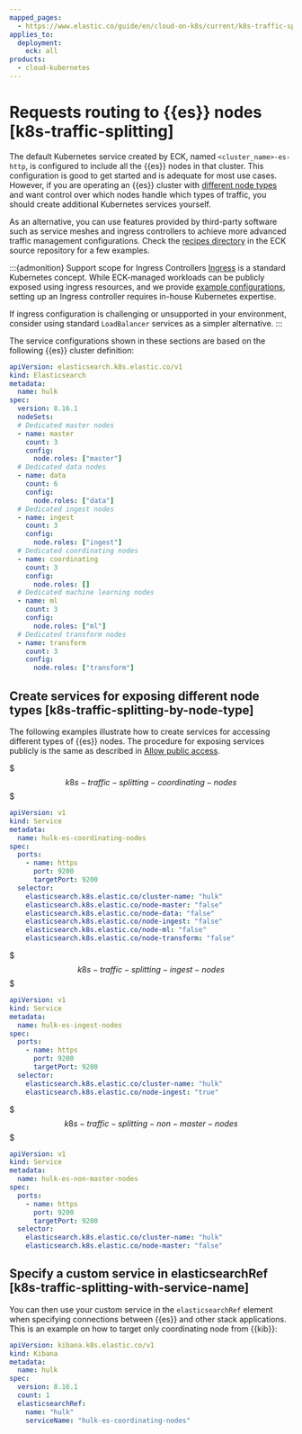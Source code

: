 ```yaml
---
mapped_pages:
  - https://www.elastic.co/guide/en/cloud-on-k8s/current/k8s-traffic-splitting.html
applies_to:
  deployment:
    eck: all
products:
  - cloud-kubernetes
---
```


# Requests routing to {{es}} nodes [k8s-traffic-splitting]

The default Kubernetes service created by ECK, named `<cluster_name>-es-http`, is configured to include all the {{es}} nodes in that cluster. This configuration is good to get started and is adequate for most use cases. However, if you are operating an {{es}} cluster with [different node types](elasticsearch://reference/elasticsearch/configuration-reference/node-settings.md) and want control over which nodes handle which types of traffic, you should create additional Kubernetes services yourself.

As an alternative, you can use features provided by third-party software such as service meshes and ingress controllers to achieve more advanced traffic management configurations. Check the [recipes directory](https://github.com/elastic/cloud-on-k8s/tree/{{eck_release_branch}}/config/recipes) in the ECK source repository for a few examples.

:::{admonition} Support scope for Ingress Controllers
[Ingress](https://kubernetes.io/docs/concepts/services-networking/ingress/) is a standard Kubernetes concept. While ECK-managed workloads can be publicly exposed using ingress resources, and we provide [example configurations](/deploy-manage/deploy/cloud-on-k8s/recipes.md), setting up an Ingress controller requires in-house Kubernetes expertise. 

If ingress configuration is challenging or unsupported in your environment, consider using standard `LoadBalancer` services as a simpler alternative.
:::


The service configurations shown in these sections are based on the following {{es}} cluster definition:

```yaml
apiVersion: elasticsearch.k8s.elastic.co/v1
kind: Elasticsearch
metadata:
  name: hulk
spec:
  version: 8.16.1
  nodeSets:
  # Dedicated master nodes
  - name: master
    count: 3
    config:
      node.roles: ["master"]
  # Dedicated data nodes
  - name: data
    count: 6
    config:
      node.roles: ["data"]
  # Dedicated ingest nodes
  - name: ingest
    count: 3
    config:
      node.roles: ["ingest"]
  # Dedicated coordinating nodes
  - name: coordinating
    count: 3
    config:
      node.roles: []
  # Dedicated machine learning nodes
  - name: ml
    count: 3
    config:
      node.roles: ["ml"]
  # Dedicated transform nodes
  - name: transform
    count: 3
    config:
      node.roles: ["transform"]
```


## Create services for exposing different node types [k8s-traffic-splitting-by-node-type]

The following examples illustrate how to create services for accessing different types of {{es}} nodes. The procedure for exposing services publicly is the same as described in [Allow public access](accessing-services.md#k8s-allow-public-access).

$$$k8s-traffic-splitting-coordinating-nodes$$$

```yaml
apiVersion: v1
kind: Service
metadata:
  name: hulk-es-coordinating-nodes
spec:
  ports:
    - name: https
      port: 9200
      targetPort: 9200
  selector:
    elasticsearch.k8s.elastic.co/cluster-name: "hulk"
    elasticsearch.k8s.elastic.co/node-master: "false"
    elasticsearch.k8s.elastic.co/node-data: "false"
    elasticsearch.k8s.elastic.co/node-ingest: "false"
    elasticsearch.k8s.elastic.co/node-ml: "false"
    elasticsearch.k8s.elastic.co/node-transform: "false"
```

$$$k8s-traffic-splitting-ingest-nodes$$$

```yaml
apiVersion: v1
kind: Service
metadata:
  name: hulk-es-ingest-nodes
spec:
  ports:
    - name: https
      port: 9200
      targetPort: 9200
  selector:
    elasticsearch.k8s.elastic.co/cluster-name: "hulk"
    elasticsearch.k8s.elastic.co/node-ingest: "true"
```

$$$k8s-traffic-splitting-non-master-nodes$$$

```yaml
apiVersion: v1
kind: Service
metadata:
  name: hulk-es-non-master-nodes
spec:
  ports:
    - name: https
      port: 9200
      targetPort: 9200
  selector:
    elasticsearch.k8s.elastic.co/cluster-name: "hulk"
    elasticsearch.k8s.elastic.co/node-master: "false"
```


## Specify a custom service in elasticsearchRef [k8s-traffic-splitting-with-service-name]

You can then use your custom service in the `elasticsearchRef` element when specifying connections between {{es}} and other stack applications. This is an example on how to target only coordinating node from {{kib}}:

```yaml
apiVersion: kibana.k8s.elastic.co/v1
kind: Kibana
metadata:
  name: hulk
spec:
  version: 8.16.1
  count: 1
  elasticsearchRef:
    name: "hulk"
    serviceName: "hulk-es-coordinating-nodes"
```

